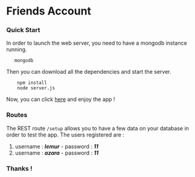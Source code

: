 Friends Account
=========================

### Quick Start

In order to launch the web server, you need to have a mongodb instance running.

```
   mongodb
```

Then you can download all the dependencies and start the server.

```
    npm install
	node server.js
```   

Now, you can click [here](http://localhost:8080) and enjoy the app !

### Routes
The REST route ```/setup``` allows you to have a few data on your database in order to test the app. The users registered are :

1. username : ***lemur*** - password : ***11***
2. username : ***azara*** - password : ***11***

### Thanks !
